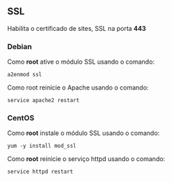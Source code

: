 ## SSL
Habilita o certificado de sites, SSL na porta **443**

### Debian
Como **root** ative o módulo SSL usando o comando:

`a2enmod ssl`

Como root reinicie o Apache usando o comando:

`service apache2 restart`

### CentOS
Como **root** instale o módulo SSL usando o comando:

`yum -y install mod_ssl` 

Como **root** reinicie o serviço httpd usando o comando:

`service httpd restart`
